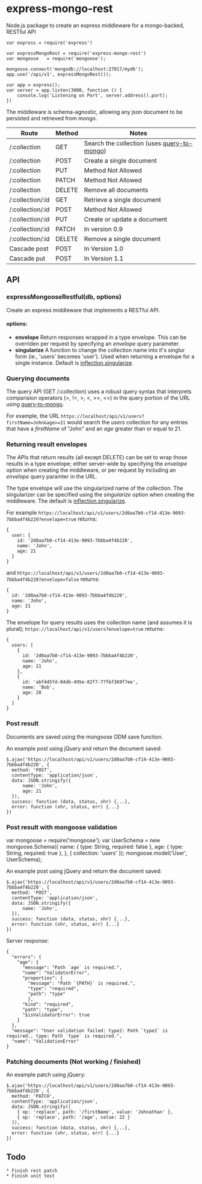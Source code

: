 # express-mongo-rest
Node.js package to create an express middleware for a mongo-backed, RESTful API

```
var express = require('express')

var expressMongoRest = require('express-mongo-rest')
var mongoose   = require('mongoose');

mongoose.connect('mongodb://localhost:27017/mydb');
app.use('/api/v1', expressMongoRest());

var app = express();
var server = app.listen(3000, function () {
    console.log('Listening on Port', server.address().port);
})
```
The middleware is schema-agnostic, allowing any json document to be persisted and retrieved from mongo.

| Route            | Method | Notes                       |
| ---------------- | ------ | --------------------------- |
| /:collection     | GET    | Search the collection (uses [query-to-mongo](https://www.npmjs.com/package/query-to-mongo)) |
| /:collection     | POST   | Create a single document    |
| /:collection     | PUT    | Method Not Allowed          |
| /:collection     | PATCH  | Method Not Allowed          |
| /:collection     | DELETE | Remove all documents        |
| /:collection/:id | GET    | Retrieve a single document  |
| /:collection/:id | POST   | Method Not Allowed          |
| /:collection/:id | PUT    | Create or update a document |
| /:collection/:id | PATCH  | In version 0.9              |
| /:collection/:id | DELETE | Remove a single document    |
| Cascade post     | POST   | In Version 1.0              |
| Cascade put      | POST   | In Version 1.1              |

## API
### expressMongooseRestful(db, options)
Create an express middleware that implements a RESTful API.

#### options:
* **envelope** Return responses wrapped in a type envelope. This can be overriden per request by specifying an _envelope_ query parameter.
* **singularize** A function to change the collection name into it's singlur form (ie., 'users' becomes 'user'). Used when returning a envelope for a single instance. Default is [inflection.singularize](https://www.npmjs.com/package/inflection).

### Querying documents
The query API (GET /:collection) uses a robust query syntax that interprets comparision operators (=, !=, >, <, >=, <=) in the query portion of the URL using [query-to-mongo](https://www.npmjs.com/package/query-to-mongo).

For example, the URL `https://localhost/api/v1/users?firstName=John&age>=21` would search the _users_ collection for any entries that have a _firstName_ of "John" and an _age_ greater than or equal to 21.

### Returning result envelopes
The APIs that return results (all except DELETE) can be set to wrap those results in a type envelope; either server-wide by specifying the _envelope_ option when creating the middleware, or per request by including an _envelope_ query paramter in the URL.

The type envelope will use the singularized name of the collection. The singularizer can be specified using the _singularize_ option when creating the middleware. The default is [inflection.singularize](https://www.npmjs.com/package/inflection).

For example `https://localhost/api/v1/users/2d0aa7b0-cf14-413e-9093-7bbba4f4b220?envelope=true` returns:
```
{
  user: {
    id: '2d0aa7b0-cf14-413e-9093-7bbba4f4b220',
    name: 'John',
    age: 21
  }
}
```
and `https://localhost/api/v1/users/2d0aa7b0-cf14-413e-9093-7bbba4f4b220?envelope=false` returns:
```
{
  id: '2d0aa7b0-cf14-413e-9093-7bbba4f4b220',
  name: 'John',
  age: 21
}
```
The envelope for query results uses the collection name (and assumes it is plural); `https://localhost/api/v1/users?envelope=true` returns:
```
{
  users: [
    {
      id: '2d0aa7b0-cf14-413e-9093-7bbba4f4b220',
      name: 'John',
      age: 21
    },
    {
      id: 'abf445fd-04db-495e-82f7-77fbf369f7ee',
      name: 'Bob',
      age: 28
    }
  ]
}
```

### Post result
Documents are saved using the mongoose ODM save function.

An example post using jQuery and return the document saved:
```
$.ajax('https://localhost/api/v1/users/2d0aa7b0-cf14-413e-9093-7bbba4f4b220', {
  method: 'POST',
  contentType: 'application/json',
  data: JSON.stringify({
      name: 'John',
      age: 21
  }),
  success: function (data, status, xhr) {...},
  error: function (xhr, status, err) {...}
})
```
### Post result with mongoose validation

var mongoose = require('mongoose');
var UserSchema = new mongoose.Schema({
  name: { type: String, required: false },
  age: { type: String, required: true },
}, { collection: 'users' });
mongoose.model('User', UserSchema);

An example post using jQuery and return the document saved:
```
$.ajax('https://localhost/api/v1/users/2d0aa7b0-cf14-413e-9093-7bbba4f4b220', {
  method: 'POST',
  contentType: 'application/json',
  data: JSON.stringify({
      name: 'John',
  }),
  success: function (data, status, xhr) {...},
  error: function (xhr, status, err) {...}
})
```
Server response:
```
{
  "errors": {
    "age": {
      "message": "Path `age` is required.",
      "name": "ValidatorError",
      "properties": {
        "message": "Path `{PATH}` is required.",
        "type": "required",
        "path": "type"
        },
      "kind": "required",
      "path": "type",
      "$isValidatorError": true
    }
  },
  "message": "User validation failed: type2: Path `type2` is required., type: Path `type` is required.",
  "name": "ValidationError"
}
```

### Patching documents (Not working / finished)
An example patch using jQuery:
```
$.ajax('https://localhost/api/v1/users/2d0aa7b0-cf14-413e-9093-7bbba4f4b220', {
  method: 'PATCH',
  contentType: 'application/json',
  data: JSON.stringify([
    { op: 'replace', path: '/firstName', value: 'Johnathan' },
    { op: 'replace', path: '/age', value: 22 }
  ]),
  success: function (data, status, xhr) {...},
  error: function (xhr, status, err) {...}
})
```


## Todo
    * Finish rest patch
    * Finish unit test
